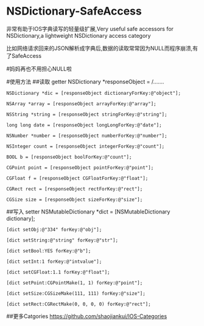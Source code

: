 # NSDictionary-SafeAccess
非常有助于IOS字典读写的轻量级扩展,Very useful safe accessors for NSDictionary,a lightweight NSDictionary access category

比如网络请求回来的JSON解析成字典后,数据的读取常常因为NULL而程序崩溃,有了SafeAccess

#妈妈再也不用担心NULL啦

#使用方法 
##读取 getter
	NSDictionary *responseObject = /.......
	
	NSDictionary *dic = [responseObject dictionaryForKey:@"object"];
	
	NSArray *array = [responseObject arrayForKey:@"array"];
	
	NSString *string = [responseObject stringForKey:@"string"];
	
	long long date = [responseObject longLongForKey:@"date"];
	
	NSNumber *number = [responseObject numberForKey:@"number"];
	
	NSInteger count = [responseObject integerForKey:@"count"];
	
	BOOL b = [responseObject boolForKey:@"count"]; 
	
	CGPoint point = [responseObject pointForKey:@"point"]; 
	
	CGFloat f = [responseObject CGFloatForKey:@"float"]; 
	
	CGRect rect = [responseObject rectForKey:@"rect"]; 
	
	CGSize size = [responseObject sizeForKey:@"size"]; 
##写入 setter
	NSMutableDictionary *dict = [NSMutableDictionary dictionary];
	
    [dict setObj:@"334" forKey:@"obj"];
    
    [dict setString:@"string" forKey:@"str"];
    
    [dict setBool:YES forKey:@"b"];
    
    [dict setInt:1 forKey:@"intvalue"];
    
    [dict setCGFloat:1.1 forKey:@"float"];
    
    [dict setPoint:CGPointMake(1, 1) forKey:@"point"];
    
    [dict setSize:CGSizeMake(111, 111) forKey:@"size"];
    
    [dict setRect:CGRectMake(0, 0, 0, 0) forKey:@"rect"];
    
##更多Catgories
https://github.com/shaojiankui/IOS-Categories
